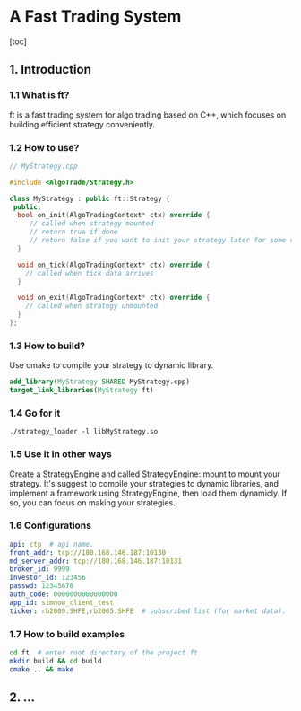 # A Fast Trading System
[toc]
## 1. Introduction
### 1.1 What is ft?
ft is a fast trading system for algo trading based on C++, which focuses on building efficient strategy conveniently.

### 1.2 How to use?
```c++
// MyStrategy.cpp

#include <AlgoTrade/Strategy.h>

class MyStrategy : public ft::Strategy {
 public:
  bool on_init(AlgoTradingContext* ctx) override {
     // called when strategy mounted
     // return true if done
     // return false if you want to init your strategy later for some resources not loaded yet
  }

  void on_tick(AlgoTradingContext* ctx) override {
    // called when tick data arrives
  }

  void on_exit(AlgoTradingContext* ctx) override {
    // called when strategy unmounted
  }
};
```

### 1.3 How to build?
Use cmake to compile your strategy to dynamic library.
```cmake
add_library(MyStrategy SHARED MyStrategy.cpp)
target_link_libraries(MyStrategy ft)
```

### 1.4 Go for it
```
./strategy_loader -l libMyStrategy.so
```

### 1.5 Use it in other ways
Create a StrategyEngine and called StrategyEngine::mount to mount your strategy. It's suggest to compile your strategies to dynamic libraries, and implement a framework using StrategyEngine, then load them dynamicly. If so, you can focus on making your strategies.

### 1.6 Configurations
```yml
api: ctp  # api name.
front_addr: tcp://180.168.146.187:10130
md_server_addr: tcp://180.168.146.187:10131
broker_id: 9999
investor_id: 123456
passwd: 12345678
auth_code: 0000000000000000
app_id: simnow_client_test
ticker: rb2009.SHFE,rb2005.SHFE  # subscribed list (for market data).
```

### 1.7 How to build examples
```bash
cd ft  # enter root directory of the project ft
mkdir build && cd build
cmake .. && make
```

## 2. ...
